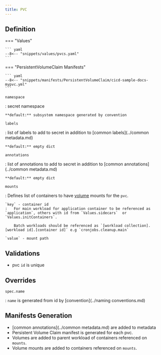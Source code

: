 ```yaml
---
title: PVC
---
```


## Definition



=== "Values"

    ``` yaml
    --8<-- "snippets/values/pvcs.yaml"
    ```

=== "PersistentVolumeClaim Manifests"

    ``` yaml
    --8<-- "snippets/manifests/PersistentVolumeClaim/cicd-sample-docs-mypvc.yml"
    ```



`namespace`

:   secret namespace

    **default:** subsystem namespace generated by convention

`labels`

:   list of labels to add to secret in addition to [common labels](../common metadata.md)

    **default:** empty dict

`annotations`

:   list of annotations to add to secret in addition to [common annotations](../common metadata.md)

    **default:** empty dict

`mounts`

:   Defines list of containers to have [volume](../Components/volumes.md) mounts for the `pvc`. 
        
    `key` - container id
    :   For main workload for application container to be referenced as `application`, others with id from `Values.sidecars`  or `Values.initContainers`.
        
        Batch workloads should be referenced as `[workload collection].[workload id].[container id]` e.g `cronjobs.cleanup.main`

    `value` - mount path

## Validations

- pvc `id` is unique

## Overrides

`spec.name`

:   `name` is generated from id by [convention](../naming conventions.md)
 

## Manifests Generation 

- [common annotations](../common metadata.md) are added to metadata
- Persistent Volume Claim manifest is generated for each pvc.
- Volumes are added to  parent workload of containers referenced on `mounts`.
- Volume mounts are added to containers referenced on `mounts`.




